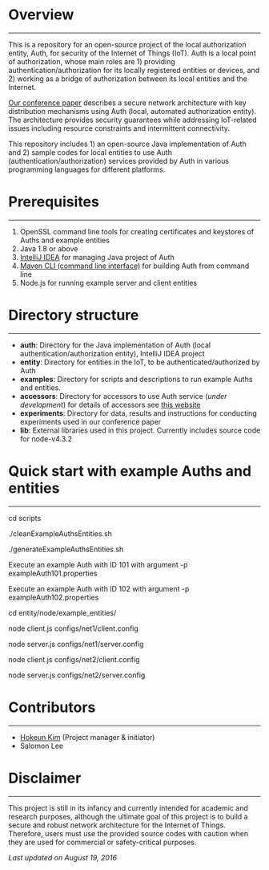 # Overview
---
This is a repository for an open-source project of the local authorization entity, Auth, for security of the Internet of Things (IoT). Auth is a local point of authorization, whose main roles are 1) providing authentication/authorization for its locally registered entities or devices, and 2) working as a bridge of authorization between its local entities and the Internet. 

[Our conference paper](https://chess.eecs.berkeley.edu/pubs/1175/KimEtAl_IoT_Security_FiCloud_2016.pdf) describes a secure network architecture with key distribution mechanisms using Auth (local, automated authorization entity). The architecture provides security guarantees while addressing IoT-related issues including resource constraints and intermittent connectivity.

This repository includes 1) an open-source Java implementation of Auth and 2) sample codes for local entities to use Auth (authentication/authorization) services provided by Auth in various programming languages for different platforms.

# Prerequisites
---

1. OpenSSL command line tools for creating certificates and keystores of Auths and example entities
2. Java 1.8 or above
3. [IntelliJ IDEA](https://www.jetbrains.com/idea/) for managing Java project of Auth
4. [Maven CLI (command line interface)](http://maven.apache.org/ref/3.1.0/maven-embedder/cli.html) for building Auth from command line
5. Node.js for running example server and client entities

# Directory structure
---
- **auth**: Directory for the Java implementation of Auth (local authentication/authorization entity), IntelliJ IDEA project
- **entity**: Directory for entities in the IoT, to be authenticated/authorized by Auth
- **examples**: Directory for scripts and descriptions to run example Auths and entities.
- **accessors**: Directory for accessors to use Auth service (*under development*) for details of accessors see [this website](https://www.terraswarm.org/accessors/)
- **experiments**: Directory for data, results and instructions for conducting experiments used in our conference paper
- **lib**: External libraries used in this project. Currently includes source code for node-v4.3.2

# Quick start with example Auths and entities
---
cd scripts

./cleanExampleAuthsEntities.sh

./generateExampleAuthsEntities.sh

Execute an example Auth with ID 101 with argument -p exampleAuth101.properties

Execute an example Auth with ID 102 with argument -p exampleAuth102.properties

cd entity/node/example_entities/

node client.js configs/net1/client.config

node server.js configs/net1/server.config

node client.js configs/net2/client.config

node server.js configs/net2/server.config

# Contributors
---
- [Hokeun Kim](http://eecs.berkeley.edu/~hokeunkim) (Project manager & initiator)
- Salomon Lee

# Disclaimer
---
This project is still in its infancy and currently intended for academic and research purposes, although the ultimate goal of this project is to build a secure and robust network architecture for the Internet of Things. Therefore, users must use the provided source codes with caution when they are used for commercial or safety-critical purposes.

*Last updated on August 19, 2016*
